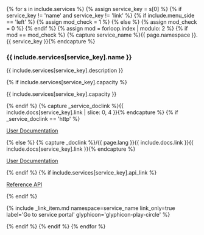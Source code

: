 <div class="list-group list-group-services">
  {% for s in include.services %}
    {% assign service_key = s[0] %}
    {% if service_key != 'name' and service_key != 'link' %}
      {% if include.menu_side == 'left' %}
        {% assign mod_check = 1 %}
      {% else %}
        {% assign mod_check = 0 %}
      {% endif %}
      {% assign mod = forloop.index | modulo: 2 %}
      {% if mod == mod_check %}
        {% capture service_name %}{{ page.namespace }}.{{ service_key }}{% endcapture %}
          <div class="list-group-item">
            <h3 class="list-group-item-heading">{{ include.services[service_key].name }}</h3>
            <div class="list-group-item-text">
              <p>{{ include.services[service_key].description }}</p>
              {% if include.services[service_key].capacity %}
              <p>{{ include.services[service_key].capacity }}</p>
              {% endif %}
              {% capture _service_doclink %}{{ include.docs[service_key].link | slice: 0, 4 }}{% endcapture %}
              {% if _service_doclink == 'http' %}
              <p><a href="{{ include.docs[service_key].link }}">User Documentation <span class="glyphicon glyphicon-info-sign" aria-hidden="true"></span></a></p>
              {% else %}
              {% capture _doclink %}/{{ page.lang }}{{ include.docs.link }}{{ include.docs[service_key].link }}{% endcapture %}
              <p><a href="{{ _doclink | prepend: site.baseurl }}">User Documentation <span class="glyphicon glyphicon-info-sign" aria-hidden="true"></span></a></p>
              {% endif %}
              {% if include.services[service_key].api_link %}
              <p><a href="{{ include.services[service_key].api_link }}">Reference API <span class="glyphicon glyphicon-info-sign" aria-hidden="true"></span></a></p>
              {% endif %}
              <p>{% include _link_item.md namespace=service_name link_only=true label='Go to service portal' glyphicon='glyphicon-play-circle' %}</p>
            </div>
          </div>
      {% endif %}
    {% endif %}
  {% endfor %}
</div>
